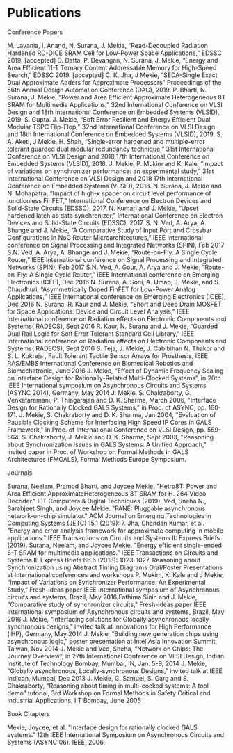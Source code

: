 ---
---

# Publications

Conference Papers

M. Lavania, I. Anand, N. Surana, J. Mekie, “Read-Decoupled Radiation Hardened RD-DICE SRAM Cell for Low-Power Space Applications,” EDSSC 2019. [accepted]
D. Datta, P. Devangan, N. Surana, J. Mekie, “Energy and Area Efficient 11-T Ternary Content Addressable Memory for High-Speed Search,” EDSSC 2019. [accepted]
C. K. Jha, J Mekie, “SEDA-Single Exact Dual Approximate Adders for Approximate Processors” Proceedings of the 56th Annual Design Automation Conference (DAC), 2019.
P. Bharti, N. Surana, J. Mekie, “Power and Area Efficient Approximate Heterogeneous 8T SRAM for Multimedia Applications,” 32nd International Conference on VLSI Design and 18th International Conference on Embedded Systems (VLSID), 2019.
S. Gupta. J. Mekie, “Soft Error Resilient and Energy Efficient Dual Modular TSPC Flip-Flop,” 32nd International Conference on VLSI Design and 18th International Conference on Embedded Systems (VLSID), 2019.
S. A. Aketi, J Mekie, H. Shah, “Single-error hardened and multiple-error tolerant guarded dual modular redundancy technique,” 31st International Conference on VLSI Design and 2018 17th International Conference on Embedded Systems (VLSID), 2018.
J. Mekie, P. Mukim and K. Kale, “Impact of variations on synchronizer performance: an experimental study,” 31st International Conference on VLSI Design and 2018 17th International Conference on Embedded Systems (VLSID), 2018.
N. Surana, J. Mekie and N. Mohapatra, “Impact of high-κ spacer on circuit level performance of junctionless FinFET,” International Conference on Electron Devices and Solid-State Circuits (EDSSC), 2017.
N. Kumari and J. Mekie, “Upset hardened latch as data synchronizer,” International Conference on Electron Devices and Solid-State Circuits (EDSSC), 2017.
S. N. Ved, A. Arya, A. Bhange and J. Mekie, “A Comparative Study of Input Port and Crossbar Configurations in NoC Router Microarchitectures,” IEEE International conference on Signal Processing and Integrated Networks (SPIN), Feb 2017
S.N. Ved, A. Arya, A. Bhange and J. Mekie, “Route-on-Fly: A Single Cycle Router,” IEEE International conference on Signal Processing and Integrated Networks (SPIN), Feb 2017
S.N. Ved, A. Gour, A. Arya and J. Mekie, “Route-on-Fly: A Single Cycle Router,” IEEE International conference on Emerging Electronics (ICEE), Dec 2016
N. Surana, A. Soni, A. Umap, J. Mekie, and S. Chaudhuri, “Asymmetrically Doped FinFET for Low-Power Analog Applications,” IEEE International conference on Emerging Electronics (ICEE), Dec 2016
N. Surana, R. Kaur and J. Mekie, “Short and Deep Drain MOSFET for Space Applications: Device and Circuit Level Analysis,” IEEE International conference on Radiation effects on Electronic Components and Systems( RADECS), Sept 2016
R. Kaur, N. Surana and J. Mekie, “Guarded Dual Rail Logic for Soft Error Tolerant Standard Cell Library,” IEEE International conference on Radiation effects on Electronic Components and Systems( RADECS), Sept 2016
S. Teja, J. Mekie, J. Cabibihan N. Thakor and S. L. Kukreja , Fault Tolerant Tactile Sensor Arrays for Prosthesis, IEEE RAS/EMBS International Conference on Biomedical Robotics and Biomechatronic, June 2016
J. Mekie, “Effect of Dynamic Frequency Scaling on Interface Design for Rationally-Related Multi-Clocked Systems”, in 20th IEEE International symposium on Asynchronous Circuits and Systems (ASYNC 2014), Germany, May 2014
J. Mekie, S. Chakraborty, G. Venkataramani, P. Thiagarajan and D. K. Sharma, March 2006, "Interface Design for Rationally Clocked GALS Systems," in Proc. of ASYNC, pp. 160-171.
J. Mekie, S. Chakraborty and D. K. Sharma, Jan 2004, "Evaluation of Pausible Clocking Scheme for Interfacing High Speed IP Cores in GALS Framework," in Proc. of International Conference on VLSI Design, pp. 559-564.
S. Chakraborty, J. Mekie and D. K. Sharma, Sept 2003, "Reasoning about Synchronization Issues in GALS Systems: A Unified Approach," invited paper in Proc. of Workshop on Formal Methods in GALS Architectures (FMGALS), Formal Methods Europe Symposium.

Journals

Surana, Neelam, Pramod Bharti, and Joycee Mekie. "Hetro8T: Power and Area Efficient ApproximateHeterogeneous 8T SRAM for H. 264 Video Decoder." IET Computers & Digital Techniques (2019).
Ved, Sneha N., Sarabjeet Singh, and Joycee Mekie. "PANE: Pluggable asynchronous network-on-chip simulator." ACM Journal on Emerging Technologies in Computing Systems (JETC) 15.1 (2019): 7.
Jha, Chandan Kumar, et al. "Energy and error analysis framework for approximate computing in mobile applications." IEEE Transactions on Circuits and Systems II: Express Briefs (2019).
Surana, Neelam, and Joycee Mekie. "Energy efficient single-ended 6-T SRAM for multimedia applications." IEEE Transactions on Circuits and Systems II: Express Briefs 66.6 (2018): 1023-1027.
Reasoning about Synchronization using Abstract Timing Diagrams
Oral/Poster Presentations at International conferences and workshops
P. Mukim, K. Kale and J Mekie, “Impact of Variations on Synchronizer Performance: An Experimental Study,” Fresh-ideas paper IEEE International symposium of Asynchronous circuits and systems, Brazil, May 2016
Fathima Sinin and J. Mekie, “Comparative study of synchronizer circuits,” Fresh-ideas paper IEEE International symposium of Asynchronous circuits and systems, Brazil, May 2016
J. Mekie, “Interfacing solutions for Globally asynchronous locally synchronous designs,” invited talk at Innovations for High Performance (iHP), Germany, May 2014
J. Mekie, “Building new generation chips using asynchronous logic,” poster presentation at Intel Asia Innovation Summit, Taiwan, Nov 2014
J. Mekie and Ved, Sneha, “Network on Chips: The Journey Overview”, in 27th International Conference on VLSI Design, Indian Institute of Technology Bombay, Mumbai, IN, Jan. 5-9, 2014
J. Mekie, “Globally asynchronous, Locally-synchronous Designs,” invited talk at IEEE Indicon, Mumbai, Dec 2013
J. Mekie, G. Samuel, S. Garg and S. Chakraborty, “Reasoning about timing in multi-cocked systems: A tool demo” tutorial, 3rd Workshop on Formal Methods in Safety Critical and Industrial Applications, IIT Bombay, June 2005

Book Chapters

Mekie, Joycee, et al. "Interface design for rationally clocked GALS systems." 12th IEEE International Symposium on Asynchronous Circuits and Systems (ASYNC'06). IEEE, 2006.
